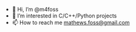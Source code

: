 - 👋 Hi, I’m @m4foss
- 👀 I’m interested in C/C++/Python projects
- 📫 How to reach me mathews.foss@gmail.com

<!---
m4foss/m4foss is a ✨ special ✨ repository because its `README.md` (this file) appears on your GitHub profile.
You can click the Preview link to take a look at your changes.
--->
